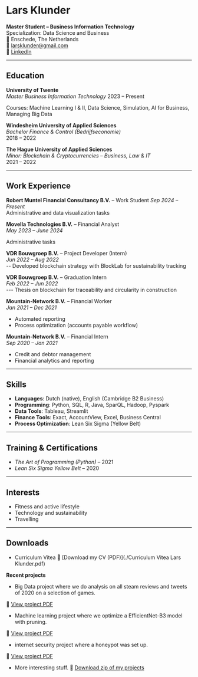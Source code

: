 # Lars Klunder

**Master Student – Business Information Technology**  
Specialization: Data Science and Business  
📍 Enschede, The Netherlands  
📧 larsklunder@gmail.com  
🔗 [LinkedIn](https://www.linkedin.com/in/larsklunder)

---

## Education

**University of Twente**  
*Master Business Information Technology* 
2023 – Present  

Courses: Machine Learning I & II, Data Science, Simulation, AI for Business, Managing Big Data

**Windesheim University of Applied Sciences**  
*Bachelor Finance & Control (Bedrijfseconomie)*  
2018 – 2022

**The Hague University of Applied Sciences**  
*Minor: Blockchain & Cryptocurrencies – Business, Law & IT*  
2021 – 2022

---

## Work Experience

**Robert Muntel Financial Consultancy B.V.** – Work Student  *Sep 2024 – Present*  
Administrative and data visualization tasks

**Movella Technologies B.V.** – Financial Analyst  
*May 2023 – June 2024*  

Administrative tasks

**VDR Bouwgroep B.V.** – Project Developer (Intern)  
*Jun 2022 – Aug 2022*  
-- Developed blockchain strategy with BlockLab for sustainability tracking

**VDR Bouwgroep B.V.** – Graduation Intern  
*Feb 2022 – Jun 2022*  
--- Thesis on blockchain for traceability and circularity in construction

**Mountain-Network B.V.** – Financial Worker  
*Jan 2021 – Dec 2021*  
- Automated reporting  
- Process optimization (accounts payable workflow)

**Mountain-Network B.V.** – Financial Intern  
*Sep 2020 – Jan 2021*  
- Credit and debtor management  
- Financial analytics and reporting

---

## Skills

- **Languages**: Dutch (native), English (Cambridge B2 Business)
- **Programming**: Python, SQL, R, Java, SparQL, Hadoop, Pyspark
- **Data Tools**: Tableau, Streamlit
- **Finance Tools**: Exact, AccountView, Excel, Business Central
- **Process Optimization**: Lean Six Sigma (Yellow Belt)

---

## Training & Certifications

- *The Art of Programming (Python)* – 2021  
- *Lean Six Sigma Yellow Belt* – 2020

---

## Interests

- Fitness and active lifestyle  
- Technology and sustainability  
- Travelling

--- 

## Downloads
- Curriculum Vitea
📄 [Download my CV (PDF)](./Curriculum Vitea Lars Klunder.pdf)

**Recent projects**
- Big Data project where we do analysis on all steam reviews and tweets of 2020 on a selection of games.
  
📄 [View project PDF](./projects/Steam_Reviews_and_Tweets_2020.pdf)

- Machine learning project where we optimize a EfficientNet-B3 model with pruning.

📄 [View project PDF](./projects/Machine_Learning_II-2.pdf)

- internet security project where a honeypot was set up.
  
📄 [View project PDF](./projects/Internet_Security-2.pdf)

- More interesting stuff. 
📄 [Download zip of my projects](./Projects.zip)
